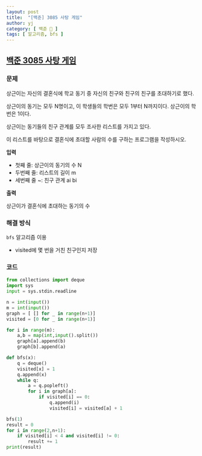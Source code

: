 ```yaml
---
layout: post
title:  "[백준] 3085 사탕 게임"
author: yj
category: [ 백준 📝 ]
tags: [ 알고리즘, bfs ]
---
```


## [백준 3085 사탕 게임](https://www.acmicpc.net/problem/3085)

### 문제

상근이는 자신의 결혼식에 학교 동기 중 자신의 친구와 친구의 친구를 초대하기로 했다. 

상근이의 동기는 모두 N명이고, 이 학생들의 학번은 모두 1부터 N까지이다. 상근이의 학번은 1이다.

상근이는 동기들의 친구 관계를 모두 조사한 리스트를 가지고 있다.

이 리스트를 바탕으로 결혼식에 초대할 사람의 수를 구하는 프로그램을 작성하시오.

**입력**

- 첫째 줄: 상근이의 동기의 수 N
- 두번째 줄: 리스트의 길이 m
- 세번째 줄 ~: 친구 관계 ai bi

**출력**

상근이가 결혼식에 초대하는 동기의 수

### 해결 방식

`bfs` 알고리즘 이용
- visited에 몇 번을 거친 친구인지 저장


### 코드

```python
from collections import deque
import sys
input = sys.stdin.readline

n = int(input())
m = int(input())
graph = [ [] for _ in range(n+1)]
visited = [0 for _ in range(n+1)]

for i in range(m):
    a,b = map(int,input().split())
    graph[a].append(b)
    graph[b].append(a)

def bfs(x):
    q = deque()
    visited[x] = 1
    q.append(x)
    while q:
        a = q.popleft()
        for i in graph[a]:
            if visited[i] == 0:
                q.append(i)
                visited[i] = visited[a] + 1

bfs(1)
result = 0
for i in range(2,n+1):
    if visited[i] < 4 and visited[i] != 0:
        result += 1
print(result)
``` 
